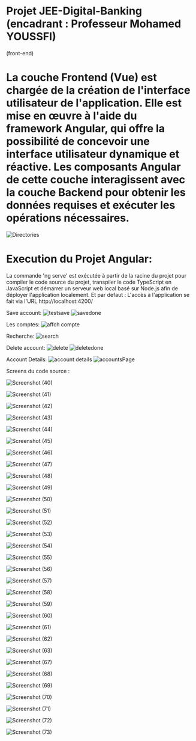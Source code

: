 
# Projet JEE-Digital-Banking (encadrant : Professeur Mohamed YOUSSFI)
(front-end)

# La couche Frontend (Vue) est chargée de la création de l'interface utilisateur de l'application. Elle est mise en œuvre à l'aide du framework Angular, qui offre la possibilité de concevoir une interface utilisateur dynamique et réactive. Les composants Angular de cette couche interagissent avec la couche Backend pour obtenir les données requises et exécuter les opérations nécessaires.

![Directories](https://github.com/YoussefDinar/JEE-Digital-Banking/assets/94021293/5293acc0-7027-48d1-906d-89711e338fb9)


# Execution du Projet Angular:

La commande 'ng serve' est exécutée à partir de la racine du projet pour compiler le code source du projet, 
transpiler le code TypeScript en JavaScript et démarrer un serveur web local basé sur Node.js afin de déployer l'application localement.
Et par defaut : L'accès à l'application se fait via l'URL http://localhost:4200/

Save account:
![testsave](https://github.com/YoussefDinar/JEE-Digital-Banking/assets/94021293/6e404f64-a0e2-4d58-8932-877475daad31)
![savedone](https://github.com/YoussefDinar/JEE-Digital-Banking/assets/94021293/6dc4d6a1-194b-4ac2-ab3a-5d495243d151)


Les comptes:
![affch compte](https://github.com/YoussefDinar/JEE-Digital-Banking/assets/94021293/255ce290-dda1-42db-9756-fcdd176e2346)


Recherche:
![search](https://github.com/YoussefDinar/JEE-Digital-Banking/assets/94021293/25efee3c-2c1e-4cb2-bf58-9d8b49a639b3)

Delete account:
![delete](https://github.com/YoussefDinar/JEE-Digital-Banking/assets/94021293/4520a42b-6f06-4996-b7f5-edb4e9836a47)
![deletedone](https://github.com/YoussefDinar/JEE-Digital-Banking/assets/94021293/ad05a5d5-be77-49e1-a833-9b296b92fea8)


Account Details:
![account details](https://github.com/YoussefDinar/JEE-Digital-Banking/assets/94021293/8a5457f7-bce4-4073-814d-c0663bc27c65)
![accountsPage](https://github.com/YoussefDinar/JEE-Digital-Banking/assets/94021293/45062441-f1cd-45a3-86ef-f3684e8fa594)


Screens du code source :

![Screenshot (40)](https://github.com/YoussefDinar/JEE-Digital-Banking/assets/94021293/deceffff-78fd-41bb-8b12-18358b56d6fa)

![Screenshot (41)](https://github.com/YoussefDinar/JEE-Digital-Banking/assets/94021293/a7d532ad-4cf2-4286-a530-74a01ecc2226)

![Screenshot (42)](https://github.com/YoussefDinar/JEE-Digital-Banking/assets/94021293/e69bb986-bb12-4a64-9248-803f080bc70e)

![Screenshot (43)](https://github.com/YoussefDinar/JEE-Digital-Banking/assets/94021293/d1abd002-c5dc-4217-a1d2-ffcde3898e59)

![Screenshot (44)](https://github.com/YoussefDinar/JEE-Digital-Banking/assets/94021293/d66bbe00-0281-4eb2-b99c-676444c7561f)

![Screenshot (45)](https://github.com/YoussefDinar/JEE-Digital-Banking/assets/94021293/f587eec7-8645-427c-b4bf-d962d6fac8e2)

![Screenshot (46)](https://github.com/YoussefDinar/JEE-Digital-Banking/assets/94021293/e8df8046-127a-4bd7-ac39-a36219cadb70)

![Screenshot (47)](https://github.com/YoussefDinar/JEE-Digital-Banking/assets/94021293/eb1a4bb5-5ff3-471d-8a79-06a39083c7c9)

![Screenshot (48)](https://github.com/YoussefDinar/JEE-Digital-Banking/assets/94021293/446f9806-aae4-48f0-a82a-32c614ccb140)

![Screenshot (49)](https://github.com/YoussefDinar/JEE-Digital-Banking/assets/94021293/3fb8d79c-5a57-480c-90db-93003d33d64b)

![Screenshot (50)](https://github.com/YoussefDinar/JEE-Digital-Banking/assets/94021293/02efd055-98ad-4e42-a8ad-f821aa7bd9c3)

![Screenshot (51)](https://github.com/YoussefDinar/JEE-Digital-Banking/assets/94021293/3df40885-6bda-4b94-ba81-2cdb84133cc9)

![Screenshot (52)](https://github.com/YoussefDinar/JEE-Digital-Banking/assets/94021293/fcde8c13-2e87-49cf-a3a5-3466ae507309)

![Screenshot (53)](https://github.com/YoussefDinar/JEE-Digital-Banking/assets/94021293/b7e330fc-c983-4f41-bb00-768d6dfdfa03)

![Screenshot (54)](https://github.com/YoussefDinar/JEE-Digital-Banking/assets/94021293/23adae59-4c4f-47f6-90ec-9dd6468c5e33)

![Screenshot (55)](https://github.com/YoussefDinar/JEE-Digital-Banking/assets/94021293/9d0c0e77-e5fe-4bec-b191-55bf6ef94fec)

![Screenshot (56)](https://github.com/YoussefDinar/JEE-Digital-Banking/assets/94021293/565633eb-cdd7-41b1-824d-4b85557ec612)

![Screenshot (57)](https://github.com/YoussefDinar/JEE-Digital-Banking/assets/94021293/b9081450-f509-463a-8512-aa7b91523200)

![Screenshot (58)](https://github.com/YoussefDinar/JEE-Digital-Banking/assets/94021293/09b5ce94-646e-4d79-af0b-7f94a0aac7f7)

![Screenshot (59)](https://github.com/YoussefDinar/JEE-Digital-Banking/assets/94021293/cc7df7f2-fc71-4427-bc00-60ed8445ec1a)

![Screenshot (60)](https://github.com/YoussefDinar/JEE-Digital-Banking/assets/94021293/65f87d42-ae47-4b49-8953-ecdee212329c)

![Screenshot (61)](https://github.com/YoussefDinar/JEE-Digital-Banking/assets/94021293/cf263b35-3762-4b32-aec9-4039590220b3)

![Screenshot (62)](https://github.com/YoussefDinar/JEE-Digital-Banking/assets/94021293/d2f1fded-5577-4063-82b3-82f07ea698ec)

![Screenshot (63)](https://github.com/YoussefDinar/JEE-Digital-Banking/assets/94021293/8cb35ec2-4f0d-44c2-9da0-96bf3ceabb50)

![Screenshot (67)](https://github.com/YoussefDinar/JEE-Digital-Banking/assets/94021293/6cfcac3b-7757-461e-8b2d-925a2f98985a)

![Screenshot (68)](https://github.com/YoussefDinar/JEE-Digital-Banking/assets/94021293/2a8b17cf-d3d7-4cda-bcba-2efc2bf8f818)

![Screenshot (69)](https://github.com/YoussefDinar/JEE-Digital-Banking/assets/94021293/b85a1314-e045-4412-9de2-457939543e03)

![Screenshot (70)](https://github.com/YoussefDinar/JEE-Digital-Banking/assets/94021293/d5822913-5b67-4b99-9346-6419ffd7c289)

![Screenshot (71)](https://github.com/YoussefDinar/JEE-Digital-Banking/assets/94021293/357c8f24-d771-4341-80df-698de7fca160)

![Screenshot (72)](https://github.com/YoussefDinar/JEE-Digital-Banking/assets/94021293/c17ea734-93ed-494d-a467-815fbcb6d272)

![Screenshot (73)](https://github.com/YoussefDinar/JEE-Digital-Banking/assets/94021293/339c3c2b-2a5d-4e50-ab5e-b0b40421e006)

















